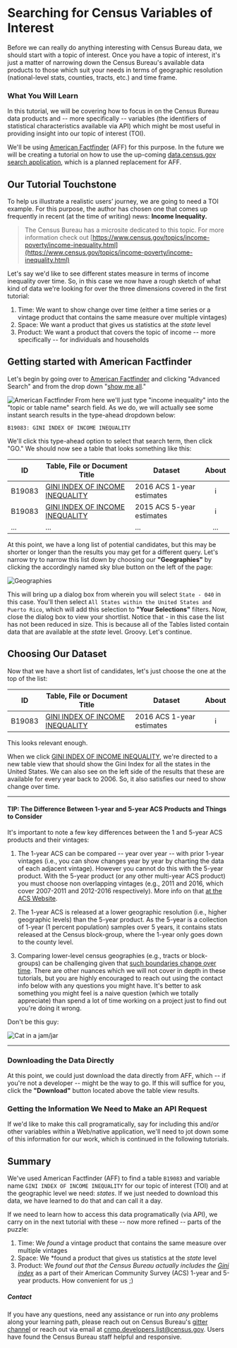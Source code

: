 # Searching for Census Variables of Interest

Before we can really do anything interesting with Census Bureau data, we should start with a topic of interest. Once you have a topic of interest, it's just a matter of narrowing down the Census Bureau's available data products to those which suit your needs in terms of geographic resolution (national-level stats, counties, tracts, etc.) and time frame.

### What You Will Learn

In this tutorial, we will be covering how to focus in on the Census Bureau data products and -- more specifically -- variables (the identifiers of statistical characteristics available via API) which might be most useful in providing insight into our topic of interest (TOI).

We'll be using [American Factfinder](https://factfinder.census.gov/faces/nav/jsf/pages/index.xhtml) (AFF) for this purpose. In the future we will be creating a tutorial on how to use the up-coming [data.census.gov search application](https://data.census.gov), which is a planned replacement for AFF.


## Our Tutorial Touchstone

To help us illustrate a realistic users’ journey, we are going to need a TOI example. For this purpose, the author has chosen one that comes up frequently in recent (at the time of writing) news: **Income Inequality.**

> The Census Bureau has a microsite dedicated to this topic. For more information check out [https://www.census.gov/topics/income-poverty/income-inequality.html](https://www.census.gov/topics/income-poverty/income-inequality.html)

Let's say we'd like to see different states measure in terms of income inequality over time. So, in this case we now have a rough sketch of what kind of data we're looking for over the three dimensions covered in the first tutorial:

1. Time: We want to show change over time (either a time series or a vintage product that contains the same measure over multiple vintages)
2. Space: We want a product that gives us statistics at the *state* level
3. Product: We want a product that covers the topic of income -- more specifically -- for individuals and households

## Getting started with American Factfinder

Let's begin by going over to [American Factfinder](https://factfinder.census.gov/faces/nav/jsf/pages/index.xhtml) and clicking "Advanced Search" and from the drop down "[show me all](https://factfinder.census.gov/faces/nav/jsf/pages/searchresults.xhtml?refresh=t)."


![American Factfinder](https://raw.githubusercontent.com/uscensusbureau/Census_Academy/master/assets/AFF%20Advanced%20Search%20Dialog.PNG)
From here we'll just type "income inequality" into the "topic or table name" search field. As we do, we will actually see some instant search results in the type-ahead dropdown below:

`B19083: GINI INDEX OF INCOME INEQUALITY`

We'll click this type-ahead option to select that search term, then click "GO." We should now see a table that looks something like this:

| ID | Table, File or Document Title | Dataset | About |
| --- | ---| --- | :---: |
| B19083 | [GINI INDEX OF INCOME INEQUALITY](https://factfinder.census.gov/faces/tableservices/jsf/pages/productview.xhtml?pid=ACS_16_1YR_B19083&prodType=table) | 2016 ACS 1-year estimates | i |
| B19083 | [GINI INDEX OF INCOME INEQUALITY](https://factfinder.census.gov/faces/tableservices/jsf/pages/productview.xhtml?pid=ACS_15_5YR_B19083&prodType=table) | 2015 ACS 5-year estimates | i |
| ... | ... | ... | ... |

At this point, we have a long list of potential candidates, but this may be shorter or longer than the results you may get for a different query. Let's narrow try to narrow this list down by choosing our **"Geographies"** by clicking the accordingly named sky blue button on the left of the page:

![Geographies](https://raw.githubusercontent.com/uscensusbureau/Census_Academy/master/assets/Geographies%20button.PNG)

This will bring up a dialog box from wherein you will select `State - 040` in this case. You'll then select `All States within the United States and Puerto Rico`, which will add this selection to **"Your Selections"** filters. Now, close the dialog box to view your shortlist. Notice that - in this case the list has not been reduced in size. This is because all of the Tables listed contain data that are available at the *state* level. Groovy. Let's continue.

## Choosing Our Dataset

Now that we have a short list of candidates, let's just choose the one at the top of the list:

| ID | Table, File or Document Title | Dataset | About |
| --- | ---| --- | :---: |
| B19083 | [GINI INDEX OF INCOME INEQUALITY](https://factfinder.census.gov/faces/tableservices/jsf/pages/productview.xhtml?pid=ACS_16_1YR_B19083&prodType=table) | 2016 ACS 1-year estimates | i |

This looks relevant enough.

When we click [GINI INDEX OF INCOME INEQUALITY](https://factfinder.census.gov/faces/tableservices/jsf/pages/productview.xhtml?pid=ACS_16_1YR_B19083&prodType=table), we're directed to a new table view that should show the Gini Index for all the states in the United States. We can also see on the left side of the results that these are available for every year back to 2006. So, it also satisfies our need to show change over time.

---

#### TIP: The Difference Between 1-year and 5-year ACS Products and Things to Consider

It's important to note a few key differences between the 1 and 5-year ACS products and their vintages:

1. The 1-year ACS can be compared -- year over year -- with prior 1-year vintages (i.e., you can show changes year by year by charting the data of each adjacent vintage). However you cannot do this with the 5-year product. With the 5-year product (or any other multi-year ACS product) you must choose non overlapping vintages (e.g., 2011 and 2016, which cover 2007-2011 and 2012-2016 respectively). More info on that [at the ACS Website](https://www.census.gov/programs-surveys/acs/guidance/comparing-acs-data.html).

2. The 1-year ACS is released at a lower geographic resolution (i.e., higher geographic levels) than the 5-year product. As the 5-year is a collection of 1-year (1 percent population) samples over 5 years, it contains stats released at the Census block-group, where the 1-year only goes down to the county level.

3. Comparing lower-level census geographies (e.g., tracts or block-groups) can be challenging given that [such boundaries change over time](https://www.census.gov/programs-surveys/acs/guidance/comparing-acs-data/2014/5-year-comparison.html). There are other nuances which we will not cover in depth in these tutorials, but you are highly encouraged to reach out using the contact info below with any questions you might have. It's better to ask something you might feel is a naive question (which we totally appreciate) than spend a lot of time working on a project just to find out you're doing it wrong.

Don't be this guy:

![Cat in a jam/jar](https://d.justpo.st/media/images/2013/03/821082480205695b59e205218e9e80bf.jpg)

---

### Downloading the Data Directly

At this point, we could just download the data directly from AFF, which -- if you're not a developer -- might be the way to go. If this will suffice for you, click the **"Download"** button located above the table view results.

### Getting the Information We Need to Make an API Request

If we'd like to make this call programatically, say for including this and/or other variables within a Web/native application, we'll need to jot down some of this information for our work, which is continued in the following tutorials.

## Summary

We've used American Factfinder (AFF) to find a table `B19083` and variable name `GINI INDEX OF INCOME INEQUALITY` for our topic of interest (TOI) and at the geographic level we need: *states*. If we just needed to download this data, we have learned to do that and can call it a day.

If we need to learn how to access this data programatically (via API), we carry on in the next tutorial with these -- now more refined -- parts of the puzzle:

1. Time: We *found* a vintage product that contains the same measure over multiple vintages
2. Space: We *found a product that gives us statistics at the *state* level
3. Product: We *found out that the Census Bureau actually includes the [Gini index](https://en.wikipedia.org/wiki/Gini_coefficient)* as a part of their American Community Survey (ACS) 1-year and 5-year products. How convenient for us ;)

##### Contact
If you have any questions, need any assistance or run into *any* problems along your learning path, please reach out on Census Bureau's [gitter channel](https://gitter.im/uscensusbureau/home) or reach out via email at [cnmp.developers.list@census.gov](mailto:cnmp.developers.list@census.gov). Users have found the Census Bureau staff helpful and responsive.
